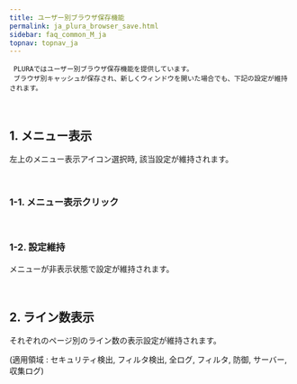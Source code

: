 ```yaml
---
title: ユーザー別ブラウザ保存機能
permalink: ja_plura_browser_save.html
sidebar: faq_common_M_ja
topnav: topnav_ja
---
```


     PLURAではユーザー別ブラウザ保存機能を提供しています。
     ブラウザ別キャッシュが保存され、新しくウィンドウを開いた場合でも、下記の設定が維持されます。

<br />

## 1. メニュー表示

左上のメニュー表示アイコン選択時, 該当設定が維持されます。

<br />

### 1-1. メニュー表示クリック

<!-- [![image](/docs/images/Additianal/plura_b/1.png)](/docs/images/Additianal/plura_b/1.png){: target="_blank"}-->

<br />

### 1-2. 設定維持

メニューが非表示状態で設定が維持されます。

<!-- [![image](/docs/images/Additianal/plura_b/2.png){: width="800" }](/docs/images/Additianal/plura_b/2.png){: target="_blank"}-->

<br />

## 2. ライン数表示 

それぞれのページ別のライン数の表示設定が維持されます。

(適用領域 : セキュリティ検出, フィルタ検出, 全ログ, フィルタ, 防御, サーバー, 収集ログ)
<!-- [![image](/docs/images/Additianal/plura_b/3.png){: width="800" }](/docs/images/Additianal/plura_b/3.png){: target="_blank"}-->